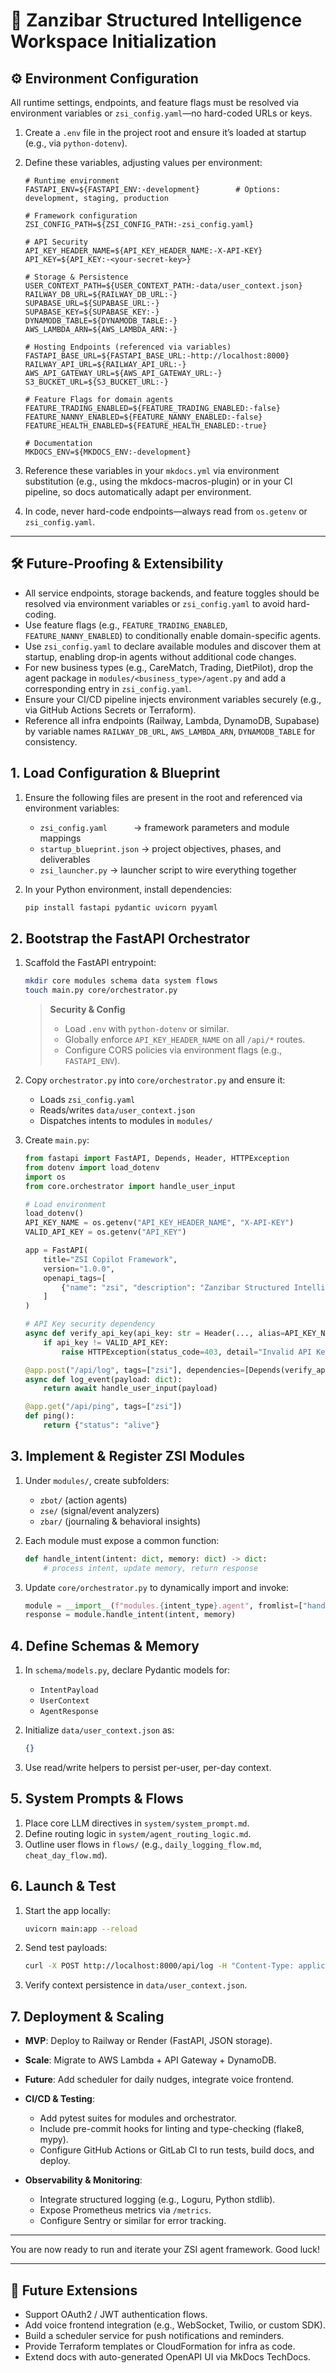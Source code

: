 # 🧠 Zanzibar Structured Intelligence Workspace Initialization

## ⚙️ Environment Configuration

All runtime settings, endpoints, and feature flags must be resolved via environment variables or `zsi_config.yaml`—no hard-coded URLs or keys.

1. Create a `.env` file in the project root and ensure it’s loaded at startup (e.g., via `python-dotenv`).
2. Define these variables, adjusting values per environment:

   ```dotenv
   # Runtime environment
   FASTAPI_ENV=${FASTAPI_ENV:-development}        # Options: development, staging, production

   # Framework configuration
   ZSI_CONFIG_PATH=${ZSI_CONFIG_PATH:-zsi_config.yaml}

   # API Security
   API_KEY_HEADER_NAME=${API_KEY_HEADER_NAME:-X-API-KEY}
   API_KEY=${API_KEY:-<your-secret-key>}

   # Storage & Persistence
   USER_CONTEXT_PATH=${USER_CONTEXT_PATH:-data/user_context.json}
   RAILWAY_DB_URL=${RAILWAY_DB_URL:-}
   SUPABASE_URL=${SUPABASE_URL:-}
   SUPABASE_KEY=${SUPABASE_KEY:-}
   DYNAMODB_TABLE=${DYNAMODB_TABLE:-}
   AWS_LAMBDA_ARN=${AWS_LAMBDA_ARN:-}

   # Hosting Endpoints (referenced via variables)
   FASTAPI_BASE_URL=${FASTAPI_BASE_URL:-http://localhost:8000}
   RAILWAY_API_URL=${RAILWAY_API_URL:-}
   AWS_API_GATEWAY_URL=${AWS_API_GATEWAY_URL:-}
   S3_BUCKET_URL=${S3_BUCKET_URL:-}

   # Feature Flags for domain agents
   FEATURE_TRADING_ENABLED=${FEATURE_TRADING_ENABLED:-false}
   FEATURE_NANNY_ENABLED=${FEATURE_NANNY_ENABLED:-false}
   FEATURE_HEALTH_ENABLED=${FEATURE_HEALTH_ENABLED:-true}

   # Documentation
   MKDOCS_ENV=${MKDOCS_ENV:-development}
   ```

3. Reference these variables in your `mkdocs.yml` via environment substitution (e.g., using the mkdocs-macros-plugin) or in your CI pipeline, so docs automatically adapt per environment.
4. In code, never hard-code endpoints—always read from `os.getenv` or `zsi_config.yaml`.

---

## 🛠️ Future-Proofing & Extensibility

- All service endpoints, storage backends, and feature toggles should be resolved via environment variables or `zsi_config.yaml` to avoid hard-coding.
- Use feature flags (e.g., `FEATURE_TRADING_ENABLED`, `FEATURE_NANNY_ENABLED`) to conditionally enable domain-specific agents.
- Use `zsi_config.yaml` to declare available modules and discover them at startup, enabling drop‑in agents without additional code changes.
- For new business types (e.g., CareMatch, Trading, DietPilot), drop the agent package in `modules/<business_type>/agent.py` and add a corresponding entry in `zsi_config.yaml`.
- Ensure your CI/CD pipeline injects environment variables securely (e.g., via GitHub Actions Secrets or Terraform).
- Reference all infra endpoints (Railway, Lambda, DynamoDB, Supabase) by variable names `RAILWAY_DB_URL`, `AWS_LAMBDA_ARN`, `DYNAMODB_TABLE` for consistency.

## 1. Load Configuration & Blueprint
1. Ensure the following files are present in the root and referenced via environment variables:
   - `zsi_config.yaml`   → framework parameters and module mappings  
   - `startup_blueprint.json` → project objectives, phases, and deliverables  
   - `zsi_launcher.py`        → launcher script to wire everything together

2. In your Python environment, install dependencies:
   ```bash
   pip install fastapi pydantic uvicorn pyyaml
   ```

## 2. Bootstrap the FastAPI Orchestrator
1. Scaffold the FastAPI entrypoint:
   ```bash
   mkdir core modules schema data system flows
   touch main.py core/orchestrator.py
   ```
   > **Security & Config**  
   > - Load `.env` with `python-dotenv` or similar.  
   > - Globally enforce `API_KEY_HEADER_NAME` on all `/api/*` routes.  
   > - Configure CORS policies via environment flags (e.g., `FASTAPI_ENV`).  
2. Copy `orchestrator.py` into `core/orchestrator.py` and ensure it:
   - Loads `zsi_config.yaml`
   - Reads/writes `data/user_context.json`
   - Dispatches intents to modules in `modules/`

3. Create `main.py`:
   ```python
   from fastapi import FastAPI, Depends, Header, HTTPException
   from dotenv import load_dotenv
   import os
   from core.orchestrator import handle_user_input

   # Load environment
   load_dotenv()
   API_KEY_NAME = os.getenv("API_KEY_HEADER_NAME", "X-API-KEY")
   VALID_API_KEY = os.getenv("API_KEY")

   app = FastAPI(
       title="ZSI Copilot Framework",
       version="1.0.0",
       openapi_tags=[
           {"name": "zsi", "description": "Zanzibar Structured Intelligence endpoints"}
       ]
   )

   # API Key security dependency
   async def verify_api_key(api_key: str = Header(..., alias=API_KEY_NAME)):
       if api_key != VALID_API_KEY:
           raise HTTPException(status_code=403, detail="Invalid API Key")

   @app.post("/api/log", tags=["zsi"], dependencies=[Depends(verify_api_key)])
   async def log_event(payload: dict):
       return await handle_user_input(payload)

   @app.get("/api/ping", tags=["zsi"])
   def ping():
       return {"status": "alive"}
   ```

## 3. Implement & Register ZSI Modules
1. Under `modules/`, create subfolders:
   - `zbot/` (action agents)
   - `zse/` (signal/event analyzers)
   - `zbar/` (journaling & behavioral insights)

2. Each module must expose a common function:
   ```python
   def handle_intent(intent: dict, memory: dict) -> dict:
       # process intent, update memory, return response
   ```

3. Update `core/orchestrator.py` to dynamically import and invoke:
   ```python
   module = __import__(f"modules.{intent_type}.agent", fromlist=["handle_intent"])
   response = module.handle_intent(intent, memory)
   ```

## 4. Define Schemas & Memory
1. In `schema/models.py`, declare Pydantic models for:
   - `IntentPayload`
   - `UserContext`
   - `AgentResponse`

2. Initialize `data/user_context.json` as:
   ```json
   {}
   ```
3. Use read/write helpers to persist per-user, per-day context.

## 5. System Prompts & Flows
1. Place core LLM directives in `system/system_prompt.md`.
2. Define routing logic in `system/agent_routing_logic.md`.
3. Outline user flows in `flows/` (e.g., `daily_logging_flow.md`, `cheat_day_flow.md`).

## 6. Launch & Test
1. Start the app locally:
   ```bash
   uvicorn main:app --reload
   ```
2. Send test payloads:
   ```bash
   curl -X POST http://localhost:8000/api/log -H "Content-Type: application/json" -d '{"user_id":"demo","intent":"log_meal", ...}'
   ```
3. Verify context persistence in `data/user_context.json`.

## 7. Deployment & Scaling
- **MVP**: Deploy to Railway or Render (FastAPI, JSON storage).
- **Scale**: Migrate to AWS Lambda + API Gateway + DynamoDB.
- **Future**: Add scheduler for daily nudges, integrate voice frontend.

- **CI/CD & Testing**:  
  * Add pytest suites for modules and orchestrator.  
  * Include pre-commit hooks for linting and type-checking (flake8, mypy).  
  * Configure GitHub Actions or GitLab CI to run tests, build docs, and deploy.

- **Observability & Monitoring**:  
  * Integrate structured logging (e.g., Loguru, Python stdlib).  
  * Expose Prometheus metrics via `/metrics`.  
  * Configure Sentry or similar for error tracking.

---

You are now ready to run and iterate your ZSI agent framework. Good luck!

---
## 🔮 Future Extensions
- Support OAuth2 / JWT authentication flows.
- Add voice frontend integration (e.g., WebSocket, Twilio, or custom SDK).
- Build a scheduler service for push notifications and reminders.
- Provide Terraform templates or CloudFormation for infra as code.
- Extend docs with auto-generated OpenAPI UI via MkDocs TechDocs.
